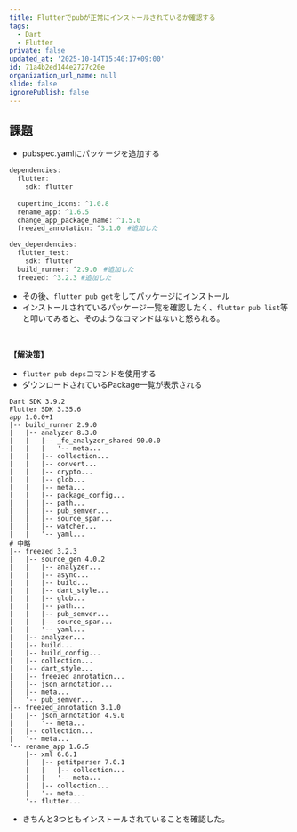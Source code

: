 ```yaml
---
title: Flutterでpubが正常にインストールされているか確認する
tags:
  - Dart
  - Flutter
private: false
updated_at: '2025-10-14T15:40:17+09:00'
id: 71a4b2ed144e2727c20e
organization_url_name: null
slide: false
ignorePublish: false
---
```

## 課題

* pubspec.yamlにパッケージを追加する
```PowerShell
dependencies:
  flutter:
    sdk: flutter
    
  cupertino_icons: ^1.0.8
  rename_app: ^1.6.5
  change_app_package_name: ^1.5.0
  freezed_annotation: ^3.1.0　#追加した

dev_dependencies:
  flutter_test:
    sdk: flutter
  build_runner: ^2.9.0　#追加した
  freezed: ^3.2.3 #追加した
```

* その後、`flutter pub get`をしてパッケージにインストール
* インストールされているパッケージ一覧を確認したく、`flutter pub list`等と叩いてみると、そのようなコマンドはないと怒られる。

<br>

**【解決策】**
* `flutter pub deps`コマンドを使用する
* ダウンロードされているPackage一覧が表示される

```
Dart SDK 3.9.2
Flutter SDK 3.35.6
app 1.0.0+1
|-- build_runner 2.9.0
|   |-- analyzer 8.3.0
|   |   |-- _fe_analyzer_shared 90.0.0
|   |   |   '-- meta...
|   |   |-- collection...
|   |   |-- convert...
|   |   |-- crypto...
|   |   |-- glob...
|   |   |-- meta...
|   |   |-- package_config...
|   |   |-- path...
|   |   |-- pub_semver...
|   |   |-- source_span...
|   |   |-- watcher...
|   |   '-- yaml...
# 中略
|-- freezed 3.2.3
|   |-- source_gen 4.0.2
|   |   |-- analyzer...
|   |   |-- async...
|   |   |-- build...
|   |   |-- dart_style...
|   |   |-- glob...
|   |   |-- path...
|   |   |-- pub_semver...
|   |   |-- source_span...
|   |   '-- yaml...
|   |-- analyzer...
|   |-- build...
|   |-- build_config...
|   |-- collection...
|   |-- dart_style...
|   |-- freezed_annotation...
|   |-- json_annotation...
|   |-- meta...
|   '-- pub_semver...
|-- freezed_annotation 3.1.0
|   |-- json_annotation 4.9.0
|   |   '-- meta...
|   |-- collection...
|   '-- meta...
'-- rename_app 1.6.5
    |-- xml 6.6.1
    |   |-- petitparser 7.0.1
    |   |   |-- collection...
    |   |   '-- meta...
    |   |-- collection...
    |   '-- meta...
    '-- flutter...
```

* きちんと3つともインストールされていることを確認した。
